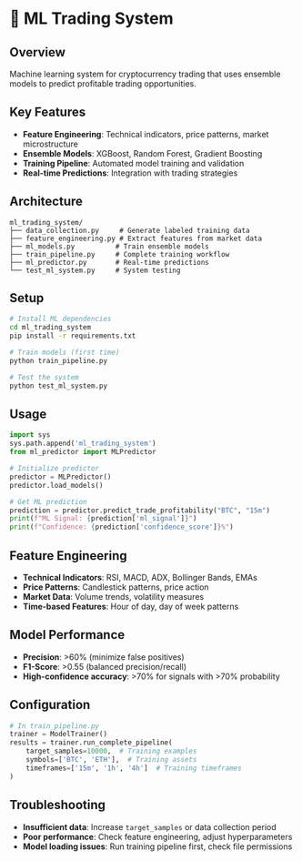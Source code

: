 # 🤖 ML Trading System

## Overview
Machine learning system for cryptocurrency trading that uses ensemble models to predict profitable trading opportunities.

## Key Features
- **Feature Engineering**: Technical indicators, price patterns, market microstructure
- **Ensemble Models**: XGBoost, Random Forest, Gradient Boosting
- **Training Pipeline**: Automated model training and validation
- **Real-time Predictions**: Integration with trading strategies

## Architecture
```
ml_trading_system/
├── data_collection.py     # Generate labeled training data
├── feature_engineering.py # Extract features from market data
├── ml_models.py          # Train ensemble models
├── train_pipeline.py     # Complete training workflow
├── ml_predictor.py       # Real-time predictions
└── test_ml_system.py     # System testing
```

## Setup
```bash
# Install ML dependencies
cd ml_trading_system
pip install -r requirements.txt

# Train models (first time)
python train_pipeline.py

# Test the system
python test_ml_system.py
```

## Usage
```python
import sys
sys.path.append('ml_trading_system')
from ml_predictor import MLPredictor

# Initialize predictor
predictor = MLPredictor()
predictor.load_models()

# Get ML prediction
prediction = predictor.predict_trade_profitability("BTC", "15m")
print(f"ML Signal: {prediction['ml_signal']}")
print(f"Confidence: {prediction['confidence_score']}%")
```

## Feature Engineering
- **Technical Indicators**: RSI, MACD, ADX, Bollinger Bands, EMAs
- **Price Patterns**: Candlestick patterns, price action
- **Market Data**: Volume trends, volatility measures
- **Time-based Features**: Hour of day, day of week patterns

## Model Performance
- **Precision**: >60% (minimize false positives)
- **F1-Score**: >0.55 (balanced precision/recall)
- **High-confidence accuracy**: >70% for signals with >70% probability

## Configuration
```python
# In train_pipeline.py
trainer = ModelTrainer()
results = trainer.run_complete_pipeline(
    target_samples=10000,  # Training examples
    symbols=['BTC', 'ETH'],  # Training assets
    timeframes=['15m', '1h', '4h']  # Training timeframes
)
```

## Troubleshooting
- **Insufficient data**: Increase `target_samples` or data collection period
- **Poor performance**: Check feature engineering, adjust hyperparameters
- **Model loading issues**: Run training pipeline first, check file permissions
